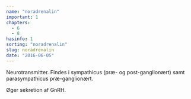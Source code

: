 ```yaml
---
name: "noradrenalin"
important: 1
chapters:  
  - 6 
  - 8
hasinfo: 1
sorting: "noradrenalin"
slug: noradrenalin
date: "2016-06-05"
---
```


Neurotransmitter. Findes i sympathicus (præ- og post-ganglionært) samt parasympathicus præ-ganglionært.

Øger sekretion af GnRH.
